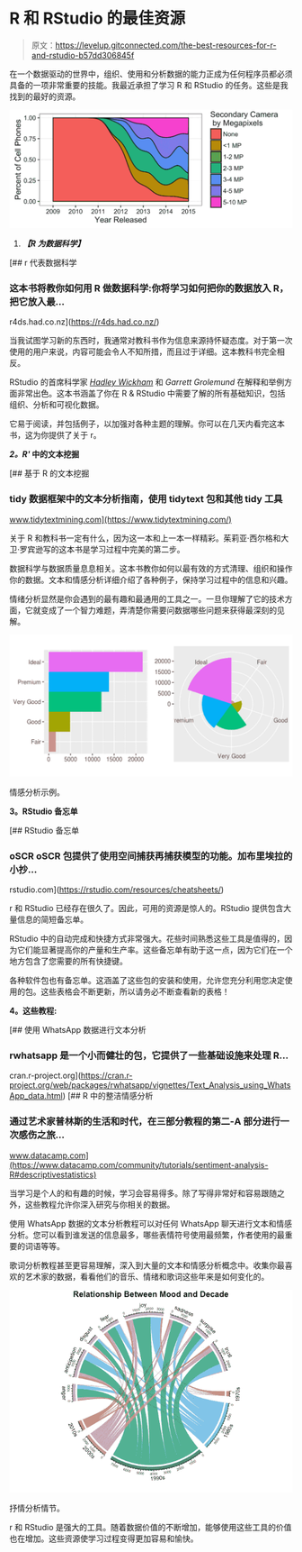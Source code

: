 # R 和 RStudio 的最佳资源

> 原文：<https://levelup.gitconnected.com/the-best-resources-for-r-and-rstudio-b57dd306845f>

在一个数据驱动的世界中，组织、使用和分析数据的能力正成为任何程序员都必须具备的一项非常重要的技能。我最近承担了学习 R 和 RStudio 的任务。这些是我找到的最好的资源。

![](img/37bd2332e68067f6dd92110a458841ce.png)

1.  ***【R 为数据科学】***

[](https://r4ds.had.co.nz/) [## r 代表数据科学

### 这本书将教你如何用 R 做数据科学:你将学习如何把你的数据放入 R，把它放入最…

r4ds.had.co.nz](https://r4ds.had.co.nz/) 

当我试图学习新的东西时，我通常对教科书作为信息来源持怀疑态度。对于第一次使用的用户来说，内容可能会令人不知所措，而且过于详细。这本教科书完全相反。

RStudio 的首席科学家 [*Hadley Wickham*](http://hadley.nz/) 和 *Garrett Grolemund* 在解释和举例方面非常出色。这本书涵盖了你在 R & RStudio 中需要了解的所有基础知识，包括组织、分析和可视化数据。

它易于阅读，并包括例子，以加强对各种主题的理解。你可以在几天内看完这本书，这为你提供了关于 r。

***2。R'* 中的文本挖掘**

[](https://www.tidytextmining.com/) [## 基于 R 的文本挖掘

### tidy 数据框架中的文本分析指南，使用 tidytext 包和其他 tidy 工具

www.tidytextmining.com](https://www.tidytextmining.com/) 

关于 R 和教科书一定有什么，因为这一本和上一本一样精彩。茱莉亚·西尔格和大卫·罗宾逊写的这本书是学习过程中完美的第二步。

数据科学与数据质量息息相关。这本书教你如何以最有效的方式清理、组织和操作你的数据。文本和情感分析详细介绍了各种例子，保持学习过程中的信息和兴趣。

情绪分析显然是你会遇到的最有趣和最通用的工具之一。一旦你理解了它的技术方面，它就变成了一个智力难题，弄清楚你需要问数据哪些问题来获得最深刻的见解。

![](img/6cc33bb1d5fc16ec9753ce0f61a2b9d4.png)

情感分析示例。

**3。RStudio 备忘单**

[](https://rstudio.com/resources/cheatsheets/) [## RStudio 备忘单

### oSCR oSCR 包提供了使用空间捕获再捕获模型的功能。加布里埃拉的小抄…

rstudio.com](https://rstudio.com/resources/cheatsheets/) 

r 和 RStudio 已经存在很久了。因此，可用的资源是惊人的。RStudio 提供包含大量信息的简短备忘单。

RStudio 中的自动完成和快捷方式非常强大。花些时间熟悉这些工具是值得的，因为它们能显著提高你的产量和生产率。这些备忘单有助于这一点，因为它们在一个地方包含了您需要的所有快捷键。

各种软件包也有备忘单。这涵盖了这些包的安装和使用，允许您充分利用您决定使用的包。这些表格会不断更新，所以请务必不断查看新的表格！

**4。这些教程:**

 [## 使用 WhatsApp 数据进行文本分析

### rwhatsapp 是一个小而健壮的包，它提供了一些基础设施来处理 R…

cran.r-project.org](https://cran.r-project.org/web/packages/rwhatsapp/vignettes/Text_Analysis_using_WhatsApp_data.html) [](https://www.datacamp.com/community/tutorials/sentiment-analysis-R#descriptivestatistics) [## R 中的整洁情感分析

### 通过艺术家普林斯的生活和时代，在三部分教程的第二-A 部分进行一次感伤之旅…

www.datacamp.com](https://www.datacamp.com/community/tutorials/sentiment-analysis-R#descriptivestatistics) 

当学习是个人的和有趣的时候，学习会容易得多。除了写得非常好和容易跟随之外，这些教程允许你深入研究与你相关的数据。

使用 WhatsApp 数据的文本分析教程可以对任何 WhatsApp 聊天进行文本和情感分析。您可以看到谁发送的信息最多，哪些表情符号使用最频繁，作者使用的最重要的词语等等。

歌词分析教程甚至更容易理解，深入到大量的文本和情感分析概念中。收集你最喜欢的艺术家的数据，看看他们的音乐、情绪和歌词这些年来是如何变化的。

![](img/f4e9b5f8d5a70696c2dab0adaf96b205.png)

抒情分析情节。

r 和 RStudio 是强大的工具。随着数据价值的不断增加，能够使用这些工具的价值也在增加。这些资源使学习过程变得更加容易和愉快。